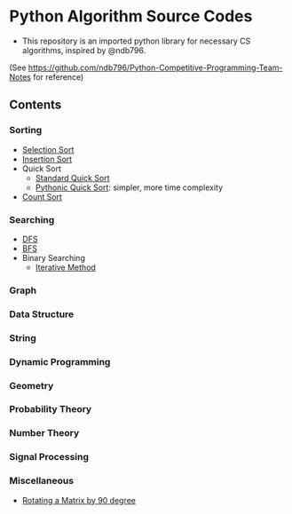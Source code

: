 # Python Algorithm Source Codes

* This repository is an imported python library for necessary CS algorithms, inspired by @ndb796.

(See https://github.com/ndb796/Python-Competitive-Programming-Team-Notes for reference)

## Contents

### Sorting
* [Selection Sort](Sorting/SelectionSort.py)
* [Insertion Sort](Sorting/InsertionSort.py)
* Quick Sort
  * [Standard Quick Sort](Sorting/QuickSort1.py)
  * [Pythonic Quick Sort](Sorting/QuickSort2.py): simpler, more time complexity
* [Count Sort](Sorting/CountSort.py)

### Searching
* [DFS](Searching/DFS.py)
* [BFS](Searching/BFS.py)
* Binary Searching
  * [Iterative Method](Searching/BinarySearchIt.py)

### Graph

### Data Structure

### String

### Dynamic Programming

### Geometry

### Probability Theory

### Number Theory

### Signal Processing

### Miscellaneous
* [Rotating a Matrix by 90 degree](/Miscellaneous/rotate_a_matrix_by_90_degree.py)
